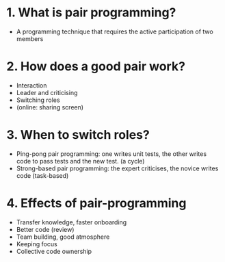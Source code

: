 # 1. What is pair programming?
 - A programming technique that requires the active participation of two members

# 2. How does a good pair work?
- Interaction
- Leader and criticising
- Switching roles
- (online: sharing screen)

# 3. When to switch roles?
- Ping-pong pair programming: one writes unit tests, the other writes code to pass tests and the new test. (a cycle)
- Strong-based pair programming: the expert criticises, the novice writes code (task-based)

# 4. Effects of pair-programming
- Transfer knowledge, faster onboarding
- Better code (review)
- Team building, good atmosphere
- Keeping focus
- Collective code ownership
